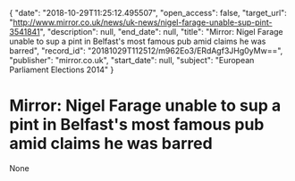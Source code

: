 {
  "date": "2018-10-29T11:25:12.495507", 
  "open_access": false, 
  "target_url": "http://www.mirror.co.uk/news/uk-news/nigel-farage-unable-sup-pint-3541841", 
  "description": null, 
  "end_date": null, 
  "title": "Mirror: Nigel Farage unable to sup a pint in Belfast's most famous pub amid claims he was barred", 
  "record_id": "20181029T112512/m962Eo3/ERdAgf3JHg0yMw==", 
  "publisher": "mirror.co.uk", 
  "start_date": null, 
  "subject": "European Parliament Elections 2014"
}

# Mirror: Nigel Farage unable to sup a pint in Belfast's most famous pub amid claims he was barred

None